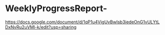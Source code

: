 # WeeklyProgressReport-

https://docs.google.com/document/d/1qP1u4VjgUvBwIsb3iedeOnG1vULYtLDxNvRu2uVMl-k/edit?usp=sharing

